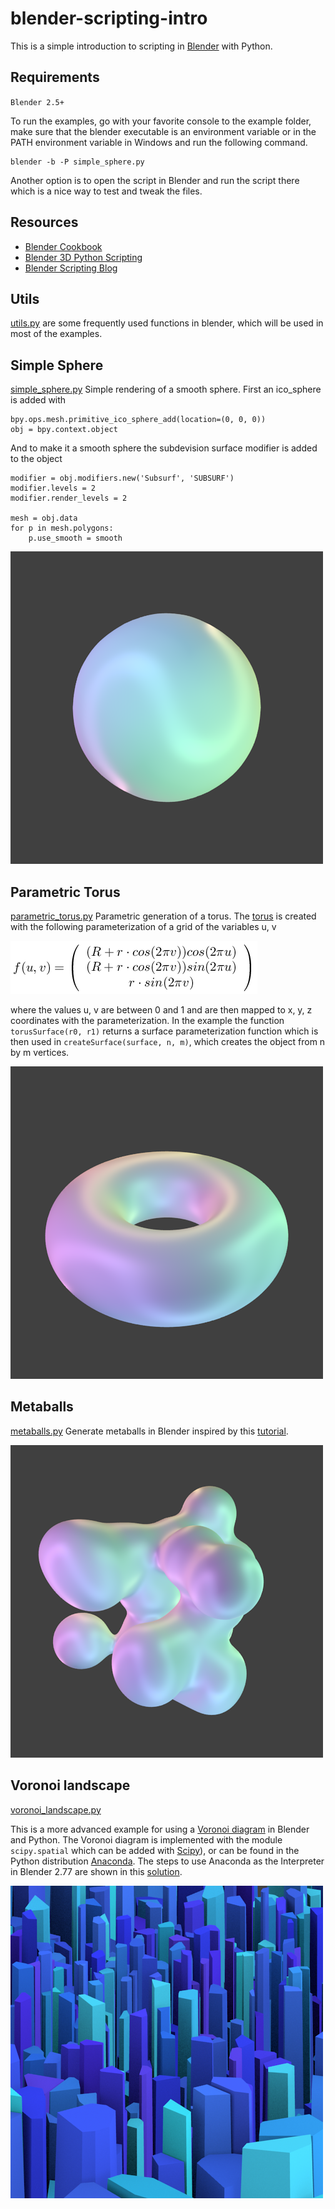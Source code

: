 # blender-scripting-intro
This is a simple introduction to scripting in [Blender](https://www.blender.org/) with Python.

## Requirements

`Blender 2.5+`

To run the examples, go with your favorite console to the example folder, make sure that the blender executable is an environment variable or in the PATH environment variable in Windows and run the following command.

```
blender -b -P simple_sphere.py
```

Another option is to open the script in Blender and run the script there which is a nice way to test and tweak the files.  

## Resources

- [Blender Cookbook](https://wiki.blender.org/index.php/Dev:Py/Scripts/Cookbook)
- [Blender 3D Python Scripting](https://en.wikibooks.org/wiki/Blender_3D:_Noob_to_Pro/Advanced_Tutorials/Python_Scripting/Introduction)
- [Blender Scripting Blog](http://blenderscripting.blogspot.co.at/)

## Utils

[utils.py](examples/utils.py) are some frequently used functions in blender, which will be used in most of the examples.

## Simple Sphere

[simple_sphere.py](examples/simple_sphere.py) Simple rendering of a smooth sphere. First an ico_sphere is added with

```
bpy.ops.mesh.primitive_ico_sphere_add(location=(0, 0, 0))
obj = bpy.context.object
```

And to make it a smooth sphere the subdevision surface modifier is added to the object

```
modifier = obj.modifiers.new('Subsurf', 'SUBSURF')
modifier.levels = 2
modifier.render_levels = 2

mesh = obj.data
for p in mesh.polygons:
	p.use_smooth = smooth
```

![Simple Sphere](/img/simple_sphere.png)

## Parametric Torus

[parametric_torus.py](examples/parametric_torus.py) Parametric generation of a torus. The [torus](https://en.wikipedia.org/wiki/Torus) is created with the following parameterization of a grid of the variables u, v

![Torus Formula](/img/torus_formula.png)

where the values u, v are between 0 and 1 and are then mapped to x, y, z coordinates with the parameterization. In the example the function `torusSurface(r0, r1)` returns a surface parameterization function which is then used in `createSurface(surface, n, m)`, which creates the object from n by m vertices.

![Parametric Torus](/img/parametric_torus.png)

## Metaballs

[metaballs.py](examples/metaballs.py) Generate metaballs in Blender inspired by this [tutorial](http://blenderscripting.blogspot.co.at/2012/09/tripping-metaballs-python.html).

![Metaballs](/img/metaballs.png)

## Voronoi landscape

[voronoi_landscape.py](examples/voronoi_landscape.py)

This is a more advanced example for using a [Voronoi diagram](https://en.wikipedia.org/wiki/Voronoi_diagram) in Blender and Python. The Voronoi diagram is implemented with the module `scipy.spatial` which can be added with [Scipy](https://www.scipy.org/)), or can be found in the Python distribution [Anaconda](https://www.continuum.io/downloads). The steps to use Anaconda as the Interpreter in Blender 2.77 are shown in this [solution](http://blender.stackexchange.com/questions/51067/using-anaconda-python-3-in-blender-winx64).

![Voronoi Landscape](/img/vornoi_landscape.png)
